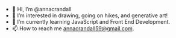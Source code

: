 - 👋 Hi, I’m @annacrandall
- 👀 I’m interested in drawing, going on hikes, and generative art! 
- 🌱 I’m currently learning JavaScript and Front End Development. 
- 📫 How to reach me annacrandall59@gmail.com. 

<!---
annacrandall/annacrandall is a ✨ special ✨ repository because its `README.md` (this file) appears on your GitHub profile.
You can click the Preview link to take a look at your changes.
--->

